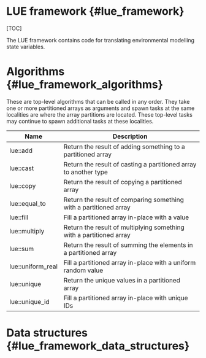 # LUE framework  {#lue_framework}

[TOC]


The LUE framework contains code for translating environmental modelling
state variables.


# Algorithms  {#lue_framework_algorithms}
These are top-level algorithms that can be called in any order. They
take one or more partitioned arrays as arguments and spawn tasks at the
same localities are where the array partitions are located. These
top-level tasks may continue to spawn additional tasks at these
localities.

Name   | Description
-------|------------
lue::add | Return the result of adding something to a partitioned array
lue::cast | Return the result of casting a partitioned array to another type
lue::copy | Return the result of copying a partitioned array
lue::equal_to | Return the result of comparing something with a partitioned array
lue::fill | Fill a partitioned array in-place with a value
lue::multiply | Return the result of multiplying something with a partitioned array
lue::sum | Return the result of summing the elements in a partitioned array
lue::uniform_real | Fill a partitioned array in-place with a uniform random value
lue::unique | Return the unique values in a partitioned array
lue::unique_id | Fill a partitioned array in-place with unique IDs


# Data structures  {#lue_framework_data_structures}





